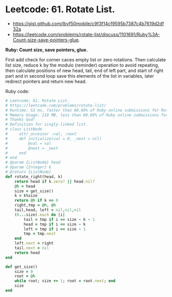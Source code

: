 # Leetcode: 61. Rotate List.

- https://gist.github.com/lbvf50mobile/c9f3f14cf9595b7387c4b7619d2df32a
- https://leetcode.com/problems/rotate-list/discuss/1101691/Ruby%3A-Count-size-save-pointers-glue.

**Ruby: Count size, save pointers, glue.**

First add check for corner caces empty list or zero rotations. Then calculate list size, reduce k by the modulo (reminder) operation to avoid repeating, then calculate positions of new head, tail, end of left part, and start of right part and in second loop save this elements of the list in variables, later redirect pointers and return new head.

Ruby code:
```Ruby
# Leetcode: 61. Rotate List.
# https://leetcode.com/problems/rotate-list/
# Runtime: 52 ms, faster than 88.89% of Ruby online submissions for Rotate List.
# Memory Usage: 210 MB, less than 88.89% of Ruby online submissions for Rotate List.
# Thanks God!
# Definition for singly-linked list.
# class ListNode
#     attr_accessor :val, :next
#     def initialize(val = 0, _next = nil)
#         @val = val
#         @next = _next
#     end
# end
# @param {ListNode} head
# @param {Integer} k
# @return {ListNode}
def rotate_right(head, k)
    return head if k.zero? || head.nil?
    @h = head
    size = get_size()
    k = k%size
    return @h if k == 0
    right,tmp = @h, @h
    tail,head, left = nil,nil,nil
    (0...size).each do |i|
        tail = tmp if i == size - k - 1
        head = tmp if i == size - k
        left = tmp if i == size - 1
        tmp = tmp.next
    end
    left.next = right
    tail.next = nil
    return head
end

def get_size()
    size = 0
    root = @h
    while root; size += 1; root = root.next; end
    size
end
```